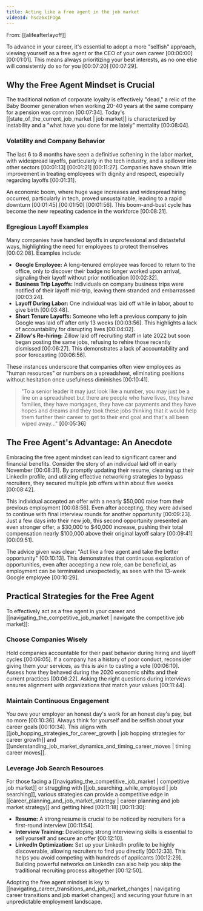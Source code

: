 ```yaml
---
title: Acting like a free agent in the job market
videoId: hsca6xIFOgA
---
```


From: [[alifeafterlayoff]] <br/> 

To advance in your career, it's essential to adopt a more "selfish" approach, viewing yourself as a free agent or the CEO of your own career <a class="yt-timestamp" data-t="00:00:00">[00:00:00]</a> <a class="yt-timestamp" data-t="00:01:01">[00:01:01]</a>. This means always prioritizing your best interests, as no one else will consistently do so for you <a class="yt-timestamp" data-t="00:07:20">[00:07:20]</a> <a class="yt-timestamp" data-t="00:07:29">[00:07:29]</a>.

## Why the Free Agent Mindset is Crucial

The traditional notion of corporate loyalty is effectively "dead," a relic of the Baby Boomer generation when working 20-40 years at the same company for a pension was common <a class="yt-timestamp" data-t="00:07:34">[00:07:34]</a>. Today's [[state_of_the_current_job_market | job market]] is characterized by instability and a "what have you done for me lately" mentality <a class="yt-timestamp" data-t="00:08:04">[00:08:04]</a>.

### Volatility and Company Behavior
The last 6 to 8 months have seen a definitive softening in the labor market, with widespread layoffs, particularly in the tech industry, and a spillover into other sectors <a class="yt-timestamp" data-t="00:01:13">[00:01:13]</a> <a class="yt-timestamp" data-t="00:01:21">[00:01:21]</a> <a class="yt-timestamp" data-t="00:11:27">[00:11:27]</a>. Companies have shown little improvement in treating employees with dignity and respect, especially regarding layoffs <a class="yt-timestamp" data-t="00:01:31">[00:01:31]</a>.

An economic boom, where huge wage increases and widespread hiring occurred, particularly in tech, proved unsustainable, leading to a rapid downturn <a class="yt-timestamp" data-t="00:01:45">[00:01:45]</a> <a class="yt-timestamp" data-t="00:01:50">[00:01:50]</a> <a class="yt-timestamp" data-t="00:01:56">[00:01:56]</a>. This boom-and-bust cycle has become the new repeating cadence in the workforce <a class="yt-timestamp" data-t="00:08:21">[00:08:21]</a>.

### Egregious Layoff Examples
Many companies have handled layoffs in unprofessional and distasteful ways, highlighting the need for employees to protect themselves <a class="yt-timestamp" data-t="00:02:08">[00:02:08]</a>. Examples include:
*   **Google Employee:** A long-tenured employee was forced to return to the office, only to discover their badge no longer worked upon arrival, signaling their layoff without prior notification <a class="yt-timestamp" data-t="00:02:32">[00:02:32]</a>.
*   **Business Trip Layoffs:** Individuals on company business trips were notified of their layoff mid-trip, leaving them stranded and embarrassed <a class="yt-timestamp" data-t="00:03:24">[00:03:24]</a>.
*   **Layoff During Labor:** One individual was laid off while in labor, about to give birth <a class="yt-timestamp" data-t="00:03:48">[00:03:48]</a>.
*   **Short Tenure Layoffs:** Someone who left a previous company to join Google was laid off after only 13 weeks <a class="yt-timestamp" data-t="00:03:56">[00:03:56]</a>. This highlights a lack of accountability for disrupting lives <a class="yt-timestamp" data-t="00:04:02">[00:04:02]</a>.
*   **Zillow's Re-hiring:** Zillow laid off recruiting staff in late 2022 but soon began posting the same jobs, refusing to rehire those recently dismissed <a class="yt-timestamp" data-t="00:06:27">[00:06:27]</a>. This demonstrates a lack of accountability and poor forecasting <a class="yt-timestamp" data-t="00:06:56">[00:06:56]</a>.

These instances underscore that companies often view employees as "human resources" or numbers on a spreadsheet, eliminating positions without hesitation once usefulness diminishes <a class="yt-timestamp" data-t="00:10:41">[00:10:41]</a>.

> "To a senior leader it may just look like a number, you may just be a line on a spreadsheet but there are people who have lives, they have families, they have mortgages, they have car payments and they have hopes and dreams and they took these jobs thinking that it would help them further their career to get to their end goal and that's all been wiped away..." <a class="yt-timestamp" data-t="00:05:36">[00:05:36]</a>

## The Free Agent's Advantage: An Anecdote

Embracing the free agent mindset can lead to significant career and financial benefits.
Consider the story of an individual laid off in early November <a class="yt-timestamp" data-t="00:08:31">[00:08:31]</a>. By promptly updating their resume, cleaning up their LinkedIn profile, and utilizing effective networking strategies to bypass recruiters, they secured multiple job offers within about five weeks <a class="yt-timestamp" data-t="00:08:42">[00:08:42]</a>.

This individual accepted an offer with a nearly $50,000 raise from their previous employment <a class="yt-timestamp" data-t="00:08:56">[00:08:56]</a>. Even after accepting, they were advised to continue with final interview rounds for another opportunity <a class="yt-timestamp" data-t="00:09:23">[00:09:23]</a>. Just a few days into their new job, this second opportunity presented an even stronger offer, a $30,000 to $40,000 increase, pushing their total compensation nearly $100,000 above their original layoff salary <a class="yt-timestamp" data-t="00:09:41">[00:09:41]</a> <a class="yt-timestamp" data-t="00:09:51">[00:09:51]</a>.

The advice given was clear: "Act like a free agent and take the better opportunity" <a class="yt-timestamp" data-t="00:10:13">[00:10:13]</a>. This demonstrates that continuous exploration of opportunities, even after accepting a new role, can be beneficial, as employment can be terminated unexpectedly, as seen with the 13-week Google employee <a class="yt-timestamp" data-t="00:10:29">[00:10:29]</a>.

## Practical Strategies for the Free Agent

To effectively act as a free agent in your career and [[navigating_the_competitive_job_market | navigate the competitive job market]]:

### Choose Companies Wisely
Hold companies accountable for their past behavior during hiring and layoff cycles <a class="yt-timestamp" data-t="00:06:05">[00:06:05]</a>. If a company has a history of poor conduct, reconsider giving them your services, as this is akin to casting a vote <a class="yt-timestamp" data-t="00:06:10">[00:06:10]</a>. Assess how they behaved during the 2020 economic shifts and their current practices <a class="yt-timestamp" data-t="00:06:22">[00:06:22]</a>. Asking the right questions during interviews ensures alignment with organizations that match your values <a class="yt-timestamp" data-t="00:11:44">[00:11:44]</a>.

### Maintain Continuous Engagement
You owe your employer an honest day's work for an honest day's pay, but no more <a class="yt-timestamp" data-t="00:10:36">[00:10:36]</a>. Always think for yourself and be selfish about your career goals <a class="yt-timestamp" data-t="00:10:34">[00:10:34]</a>. This aligns with [[job_hopping_strategies_for_career_growth | job hopping strategies for career growth]] and [[understanding_job_market_dynamics_and_timing_career_moves | timing career moves]].

### Leverage Job Search Resources
For those facing a [[navigating_the_competitive_job_market | competitive job market]] or struggling with [[job_searching_while_employed | job searching]], various strategies can provide a competitive edge in [[career_planning_and_job_market_strategy | career planning and job market strategy]] and getting hired <a class="yt-timestamp" data-t="00:11:18">[00:11:18]</a> <a class="yt-timestamp" data-t="00:11:30">[00:11:30]</a>:
*   **Resume:** A strong resume is crucial to be noticed by recruiters for a first-round interview <a class="yt-timestamp" data-t="00:11:54">[00:11:54]</a>.
*   **Interview Training:** Developing strong interviewing skills is essential to sell yourself and secure an offer <a class="yt-timestamp" data-t="00:12:10">[00:12:10]</a>.
*   **LinkedIn Optimization:** Set up your LinkedIn profile to be highly discoverable, allowing recruiters to find you directly <a class="yt-timestamp" data-t="00:12:33">[00:12:33]</a>. This helps you avoid competing with hundreds of applicants <a class="yt-timestamp" data-t="00:12:29">[00:12:29]</a>. Building powerful networks on LinkedIn can also help you skip the traditional recruiting process altogether <a class="yt-timestamp" data-t="00:12:50">[00:12:50]</a>.

Adopting the free agent mindset is key to [[navigating_career_transitions_and_job_market_changes | navigating career transitions and job market changes]] and securing your future in an unpredictable employment landscape.